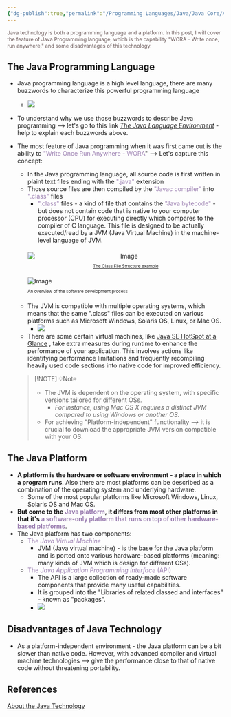 ```yaml
---
{"dg-publish":true,"permalink":"/Programming Languages/Java/Java Core/About Java Technology/","title":"About The Java Technology","noteIcon":"1","updated":"2024-05-04T23:11:17.506+07:00"}
---
```


<span style="color:#6a5858; font-size: 85%;">
Java technology is both a programming language and a platform. In this post, I will cover the feature of Java Programming language, which is the capability "WORA - Write once, run anywhere," and some disadvantages of this technology.</span>

## The Java Programming Language
- Java programming language is a high level language, there are many buzzwords to characterize this powerful programming language
	- ![](https://i.imgur.com/UTy6QiY.png)
- To understand why we use those buzzwords to describe Java programming --> let's go to this link [_The Java Language Environment_](http://www.oracle.com/technetwork/java/langenv-140151.html) - help to explain each buzzwords above.
- The most feature of Java programming when it was first came out is the ability to <span style="color:#9a7db0">"Write Once Run Anywhere - WORA</span>" --> Let's capture this concept:
	- In the Java programming language, all source code is first written in plaint text files ending with the <span style="color:#9a7db0">".java"</span> extension
	- Those source files are then compiled by the <span style="color:#9a7db0">"Javac compiler"</span> into <span style="color:#9a7db0">".class"</span> files 
		- <span style="color:#9a7db0">".class"</span> files - a kind of file that contains the <span style="color:#9a7db0">"Java bytecode"</span> - but does not contain code that is native to your computer processor (CPU) for executing directly which compares to the compiler of C language. This file is designed to be actually executed/read by a JVM (Java Virtual Machine) in the machine-level language of JVM.		
		<div style="text-align: center; margin: 20px auto"> <img src="https://i.imgur.com/VyvDhkY.png" alt="Image" style="display: block; margin: 0 auto;"> <p style="position: relative; left: 50%; transform: translateX(-50%);font-size: 70%;"><a href="https://docs.fileformat.com/programming/class/#classfile-structure">The Class File Structure example</a> </p></div>
		<div style="margin: 20px auto"><img src="https://docs.oracle.com/javase/tutorial/figures/getStarted/getStarted-compiler.gif" alt="Image"> <p style="font-size: 70%;">An overview of the software development process</p></div>
	- The JVM is compatible with multiple operating systems, which means that the same ".class" files can be executed on various platforms such as Microsoft Windows, Solaris OS, Linux, or Mac OS.
		- ![](https://i.imgur.com/ZUARtwb.png)
	- There are some certain virtual machines, like [Java SE HotSpot at a Glance](http://www.oracle.com/technetwork/java/javase/tech/index-jsp-136373.html) , take extra measures during runtime to enhance the performance of your application. This involves actions like identifying performance limitations and frequently recompiling heavily used code sections into native code for improved efficiency.
		
    > [!NOTE] 💡Note
    > - The JVM is dependent on the operating system, with specific versions tailored for different OSs. 
    > 	- *For instance, using Mac OS X requires a distinct JVM compared to using Windows or another OS.* 
    > - For achieving "Platform-independent" functionality --> it is crucial to download the appropriate JVM version compatible with your OS. 

## The Java Platform
- **A platform is the hardware or software environment - a place in which a program runs**. Also there are most platforms can be described as a combination of the operating system and underlying hardware.
	- Some of the most popular platforms like Microsoft Windows, Linux, Solaris OS and Mac OS.
- **But come to the <span style="color:#9a7db0">Java platform</span>, it differs from most other platforms in that it's <span style="color:#9a7db0">a software-only platform that runs on top of other hardware-based platforms</span>**.
- The Java platform has two components:
	- <span style="color:#9a7db0">The _Java Virtual Machine_</span>
		- JVM (Java virtual machine) - is the base for the Java platform and is ported onto various hardware-based platforms (meaning: many kinds of JVM which is design for different OSs).
	- <span style="color:#9a7db0">The _Java Application Programming Interface_ (API)</span>
		- The API is a large collection of ready-made software components that provide many useful capabilities.
		- It is grouped into the "Libraries of related classed and interfaces" - known as "packages".
		- ![](https://i.imgur.com/wLcGZBE.png)

## Disadvantages of Java Technology
- As a platform-independent environment - the Java platform can be a bit slower than native code. However, with advanced compiler and virtual machine technologies --> give the performance close to that of native code without threatening portability.
 
## References
[About the Java Technology](https://docs.oracle.com/javase/tutorial/getStarted/intro/definition.html)